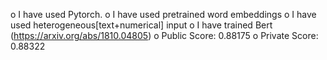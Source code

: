 
o I have used Pytorch.
o I have used pretrained word embeddings
o I have used heterogeneous[text+numerical] input
o I have trained Bert (https://arxiv.org/abs/1810.04805)
o Public Score: 0.88175
o Private Score: 0.88322
